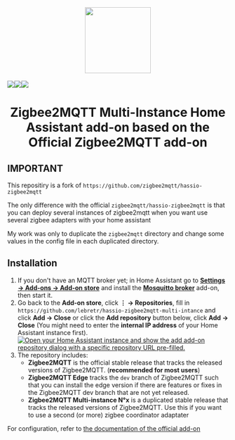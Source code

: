 <div align="center">
    <a href="https://github.com/lebretr/hassio-zigbee2mqtt-multi-intance">
        <img width="150" height="150" src="zigbee2mqtt/logo.png">
    </a>
    <br>
    <br>
    <div style="display: flex;">
        <a href="https://github.com/lebretr/hassio-zigbee2mqtt-multi-intance/actions?query=workflow%3ACI_MI">
            <img src="https://github.com/lebretr/hassio-zigbee2mqtt-multi-intance/workflows/CI_MI/badge.svg">
        </a>
        <a href="https://github.com/lebretr/hassio-zigbee2mqtt-multi-intance/releases">
            <img src="https://img.shields.io/github/release/lebretr/hassio-zigbee2mqtt-multi-intance.svg">
        </a>
        <a href="https://github.com/lebretr/hassio-zigbee2mqtt-multi-intance/stargazers">
            <img src="https://img.shields.io/github/stars/lebretr/hassio-zigbee2mqtt-multi-intance.svg">
        </a>
    </div>
    <h1>Zigbee2MQTT Multi-Instance Home Assistant add-on based on the Official Zigbee2MQTT add-on </h1>
</div>


## IMPORTANT
This repositiry is a fork of `https://github.com/zigbee2mqtt/hassio-zigbee2mqtt`

The only difference with the official `zigbee2mqtt/hassio-zigbee2mqtt` is that you can deploy several instances of zigbee2mqtt when you want use several zigbee adapters with your home assistant

My work was only to duplicate the `zigbee2mqtt` directory and change some values in the config file in each duplicated directory.

## Installation

1. If you don't have an MQTT broker yet; in Home Assistant go to **[Settings → Add-ons → Add-on store](https://my.home-assistant.io/redirect/supervisor_store/)** and install the **[Mosquitto broker](https://my.home-assistant.io/redirect/supervisor_addon/?addon=core_mosquitto)** add-on, then start it.
1. Go back to the **Add-on store**, click **⋮ → Repositories**, fill in</br> `https://github.com/lebretr/hassio-zigbee2mqtt-multi-intance` and click **Add → Close** or click the **Add repository** button below, click **Add → Close** (You might need to enter the **internal IP address** of your Home Assistant instance first).  
   [![Open your Home Assistant instance and show the add add-on repository dialog with a specific repository URL pre-filled.](https://my.home-assistant.io/badges/supervisor_add_addon_repository.svg)](https://my.home-assistant.io/redirect/supervisor_add_addon_repository/?repository_url=https%3A%2F%2Fgithub.com%2Flebretr%2Fhassio-zigbee2mqtt-multi-intance)
1. The repository includes:
   - **Zigbee2MQTT** is the official stable release that tracks the released versions of Zigbee2MQTT. (**recommended for most users**)
   - **Zigbee2MQTT Edge** tracks the `dev` branch of Zigbee2MQTT such that you can install the edge version if there are features or fixes in the Zigbee2MQTT dev branch that are not yet released.
   - **Zigbee2MQTT Multi-instance N°x** is a duplicated stable release that tracks the released versions of Zigbee2MQTT. Use this if you want to use a second (or more) zigbee coordinator adaptater

For configuration, refer to [the documentation of the official add-on](https://github.com/zigbee2mqtt/hassio-zigbee2mqtt)

